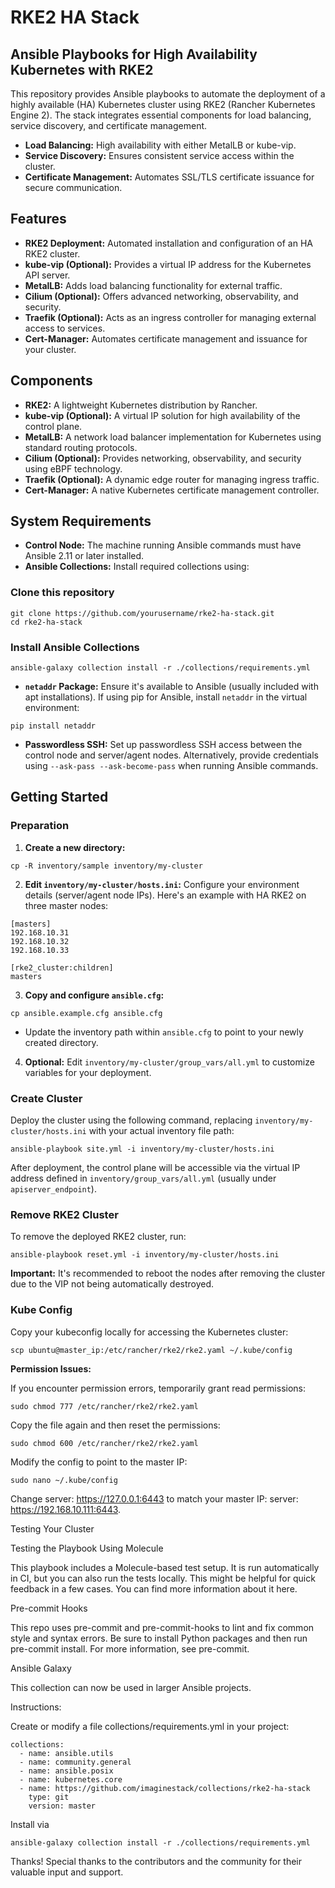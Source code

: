 # RKE2 HA Stack

## Ansible Playbooks for High Availability Kubernetes with RKE2

This repository provides Ansible playbooks to automate the deployment of a highly available (HA) Kubernetes cluster using RKE2 (Rancher Kubernetes Engine 2). The stack integrates essential components for load balancing, service discovery, and certificate management.



-   **Load Balancing:** High availability with either MetalLB or kube-vip.
-   **Service Discovery:** Ensures consistent service access within the cluster.
-   **Certificate Management:** Automates SSL/TLS certificate issuance for secure communication.

## Features

-   **RKE2 Deployment:** Automated installation and configuration of an HA RKE2 cluster.
-   **kube-vip (Optional):** Provides a virtual IP address for the Kubernetes API server.
-   **MetalLB:** Adds load balancing functionality for external traffic.
-   **Cilium (Optional):** Offers advanced networking, observability, and security.
-   **Traefik (Optional):** Acts as an ingress controller for managing external access to services.
-   **Cert-Manager:** Automates certificate management and issuance for your cluster.

## Components

-   **RKE2:** A lightweight Kubernetes distribution by Rancher.
-   **kube-vip (Optional):** A virtual IP solution for high availability of the control plane.
-   **MetalLB:** A network load balancer implementation for Kubernetes using standard routing protocols.
-   **Cilium (Optional):** Provides networking, observability, and security using eBPF technology.
-   **Traefik (Optional):** A dynamic edge router for managing ingress traffic.
-   **Cert-Manager:** A native Kubernetes certificate management controller.

## System Requirements

-   **Control Node:** The machine running Ansible commands must have Ansible 2.11 or later installed.
-   **Ansible Collections:** Install required collections using:

### Clone this repository
```
git clone https://github.com/yourusername/rke2-ha-stack.git
cd rke2-ha-stack
```
### Install Ansible Collections

```
ansible-galaxy collection install -r ./collections/requirements.yml
```

-   **`netaddr` Package:** Ensure it's available to Ansible (usually included with apt installations). If using pip for Ansible, install `netaddr` in the virtual environment:


```
pip install netaddr
```

-   **Passwordless SSH:** Set up passwordless SSH access between the control node and server/agent nodes. Alternatively, provide credentials using `--ask-pass --ask-become-pass` when running Ansible commands.

## Getting Started

### Preparation

1.  **Create a new directory:**


```
cp -R inventory/sample inventory/my-cluster
```

2.  **Edit `inventory/my-cluster/hosts.ini`:** Configure your environment details (server/agent node IPs). Here's an example with HA RKE2 on three master nodes:

```
[masters]
192.168.10.31
192.168.10.32
192.168.10.33

[rke2_cluster:children]
masters
```

3.  **Copy and configure `ansible.cfg`:**


```
cp ansible.example.cfg ansible.cfg
```

-   Update the inventory path within `ansible.cfg` to point to your newly created directory.

4.  **Optional:** Edit `inventory/my-cluster/group_vars/all.yml` to customize variables for your deployment.

### Create Cluster

Deploy the cluster using the following command, replacing `inventory/my-cluster/hosts.ini` with your actual inventory file path:

```
ansible-playbook site.yml -i inventory/my-cluster/hosts.ini
```

After deployment, the control plane will be accessible via the virtual IP address defined in `inventory/group_vars/all.yml` (usually under `apiserver_endpoint`).

### Remove RKE2 Cluster

To remove the deployed RKE2 cluster, run:

```
ansible-playbook reset.yml -i inventory/my-cluster/hosts.ini
```

**Important:** It's recommended to reboot the nodes after removing the cluster due to the VIP not being automatically destroyed.

### Kube Config

Copy your kubeconfig locally for accessing the Kubernetes cluster:

```
scp ubuntu@master_ip:/etc/rancher/rke2/rke2.yaml ~/.kube/config
```

**Permission Issues:**

If you encounter permission errors, temporarily grant read permissions:



```
sudo chmod 777 /etc/rancher/rke2/rke2.yaml
```
Copy the file again and then reset the permissions:

```
sudo chmod 600 /etc/rancher/rke2/rke2.yaml
```

Modify the config to point to the master IP:
```
sudo nano ~/.kube/config
```
Change server: https://127.0.0.1:6443 to match your master IP: server: https://192.168.10.111:6443.

Testing Your Cluster

Testing the Playbook Using Molecule

This playbook includes a Molecule-based test setup. It is run automatically in CI, but you can also run the tests locally. This might be helpful for quick feedback in a few cases. You can find more information about it here.

Pre-commit Hooks

This repo uses pre-commit and pre-commit-hooks to lint and fix common style and syntax errors. Be sure to install Python packages and then run pre-commit install. For more information, see pre-commit.

Ansible Galaxy

This collection can now be used in larger Ansible projects.

Instructions:

Create or modify a file collections/requirements.yml in your project:

```
collections:
  - name: ansible.utils
  - name: community.general
  - name: ansible.posix
  - name: kubernetes.core
  - name: https://github.com/imaginestack/collections/rke2-ha-stack
    type: git
    version: master
```

Install via 
```
ansible-galaxy collection install -r ./collections/requirements.yml
```


Thanks! Special thanks to the contributors and the community for their valuable input and support.